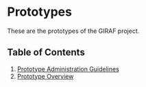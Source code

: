 # Prototypes
These are the prototypes of the GIRAF project.

## Table of Contents
1. [Prototype Administration Guidelines](PrototypeAdministrationGuidelines.md)
2. [Prototype Overview](PrototypeOverview.md)
